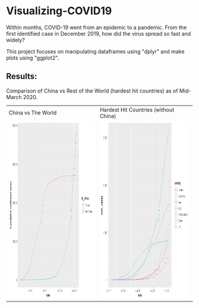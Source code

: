 # Visualizing-COVID19
Within months, COVID-19 went from an epidemic to a pandemic. From the first identified case in December 2019, how did the virus spread so fast and widely?

This project focuses on manipulating dataframes using "dplyr" and make plots using "ggplot2".

## Results:

Comparison of China vs Rest of the World (hardest hit countries) as of Mid-March 2020.

<table>
  <tr>
    <td>China vs The World</td>
     <td>Hardest Hit Countries (without China)</td>
  </tr>
  <tr>
    <td><img src="covid19%20china.png" width=400 height=480></td>
    <td><img src="covid19%20countries%20besides%20china.png" width=400 height=480></td>
  </tr>
 </table>
